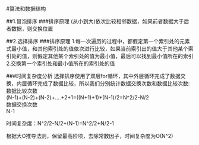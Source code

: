 #算法和数据结构

##1.冒泡排序
###排序原理
(从小到大)依次比较相邻数据，如果前者数据大于后者数据，则交换位置
	

##2.选择排序
###排序原理
1.每一次遍历的过程中，都假定第一个索引处的元素式最小值，和其他索引处的值依次进行比较，如果当前索引出的值大于其他某个索引处的值，则假定其他某个索引处的值为最小值，最后可以找到最小值所在的索引<br>
2.交换第一个索引处和最小值所在的索引处的值

###时间复杂度分析
选择排序使用了双层for循环，其中外层循环完成了数据交换，内层循环完成了数据比较，所以我们分别统计数据交换次数和数据比较次数:<br>
数据比较次数<br>
	(N-1)+(N-2)+(N-2)+....+2+1=((N+1)+1)*(N-1)/2=N^2/2-N/2  <br>
数据交换次数 <br>
	N-1 <br>
	
时间复杂度：N^2/2-N/2+(N-1)=N^2/2+N/2-1 <br>

根据大O推导法则，保留最高阶项，去除常数因子，时间复杂度为O(N^2)  <br>
	